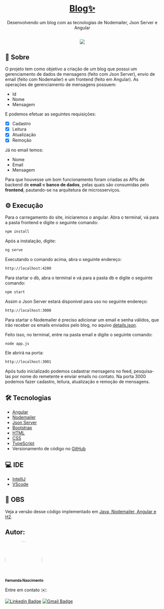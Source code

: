 <h1 align="center">
    <a href="https://github.com/Fernanda1701/blog"> Blog✨ </a>
</h1>
<p align="center">Desenvolvendo um blog com as tecnologias de Nodemailer, Json Server e Angular</p>

<h2 align="center">
<img src="https://img.shields.io/static/v1?label=Status:&message=Completo ✅&color=32CD32&style=for-the-badge&logo=ghost"/>
</h2>


## 💎 Sobre

O projeto tem como objetivo a criação de um blog que possui um gerenciamento de dados de mensagens (feito com Json Server), envio de email (feito com Nodemailer) e um frontend (feito em Angular). As operações de gerenciamento de mensagens possuem:

- Id
- Nome
- Mensagem

<p>E podemos efetuar as seguintes requisições:</p> 

- [x] Cadastro
- [x] Leitura 
- [x] Atualização  
- [x] Remoção

<p>Já no email temos:</p>

- Nome
- Email
- Mensagem

<p>Para que houvesse um bom funcionamento foram criadas as APIs de backend de <b>email</b> e <b>banco de dados</b>, pelas quais são consumidas pelo <b>frontend</b>, pautando-se na arquitetura de microsserviços.</p>

## ⚙️ Execução

 Para o carregamento do site, iniciaremos o angular. Abra o terminal, vá para a pasta frontend e digite o seguinte comando:

```bash
npm install
```
Após a instalação, digite:
```bash
ng serve
```
Executando o comando acima, abra o seguinte endereço:
```bash
http://localhost:4200
```
Para startar o db, abra o terminal e vá para a pasta db e digite o seguinte comando:
```bash
npm start
```
Assim o Json Server estará disponível para uso no seguinte endereço:
```bash
http://localhost:3000
```

<p>Para startar o Nodemailer é preciso adicionar um email e senha válidos, que irão receber os emails enviados pelo blog, no aquivo <a href="https://github.com/Fernanda1701/blog/blob/master/backend/email/details.json">details.json</a>.</p> 
Feito isso, no terminal, entre na pasta email e digite o seguinte comando:

```bash
node app.js
```

Ele abrirá na porta:

```bash
http://localhost:3001
```
Após tudo inicializado podemos cadastrar mensagens no feed, pesquisa-las por nome do remetente e enviar emails no contato. Na porta 3000 podemos fazer cadastro, leitura, atualização e remoção de mensagens.

## 🛠 Tecnologias
 
- [Angular](https://angular.io/)
- [Nodemailer](https://nodemailer.com/about/)
- [Json Server](https://www.npmjs.com/package/json-server)
- [Bootstrap](https://getbootstrap.com/)
- [HTML](https://developer.mozilla.org/pt-BR/docs/Web/HTML)
- [CSS](https://developer.mozilla.org/pt-BR/docs/Web/CSS)
- [TypeScript](https://www.typescriptlang.org/)
- Versionamento de código no [GitHub](https://github.com/)


## 💻 IDE

- [IntelliJ](https://www.jetbrains.com/pt-br/idea/)
- [VScode](https://code.visualstudio.com/)


## 🧐 OBS

Veja a versão desse código implementado em <a href="https://github.com/Fernanda1701/java-nodemailer-angular-blog">Java, Nodemailer, Angular e H2</a>.


## Autor:

<a href="https://github.com/Fernanda1701">
 <img style="border-radius: 50%;" src="https://avatars.githubusercontent.com/Fernanda1701" width="120px;" alt=""/>
 <br />
 <sub><b>Fernanda Nascimento</b></sub></a> <a href="https://github.com/Fernanda1701"></a>

Entre em contato ✉️:

[![Linkedin Badge](https://img.shields.io/badge/-Fernanda-blue??style=plastic&logo=Linkedin&logoColor=white&link=https://www.linkedin.com/in/fnasci/)](https://www.linkedin.com/in/fnasci/)
[![Gmail Badge](https://img.shields.io/badge/-fnasci.1701@gmail.com-c14438?style=plastic&logo=Gmail&logoColor=white&link=mailto:fnasci.1701@gmail.com)](mailto:fnasci.1701@gmail.com)
